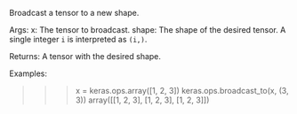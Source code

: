 Broadcast a tensor to a new shape.

Args:
    x: The tensor to broadcast.
    shape: The shape of the desired tensor. A single integer `i` is
        interpreted as `(i,)`.

Returns:
    A tensor with the desired shape.

Examples:
>>> x = keras.ops.array([1, 2, 3])
>>> keras.ops.broadcast_to(x, (3, 3))
array([[1, 2, 3],
       [1, 2, 3],
       [1, 2, 3]])
